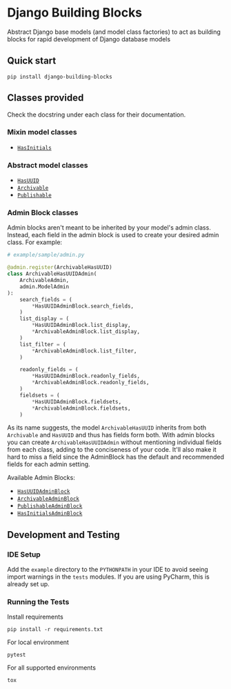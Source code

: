 # Django Building Blocks

Abstract Django base models (and model class factories) to act as building blocks for rapid development of Django
database models

## Quick start

```shell
pip install django-building-blocks
```

## Classes provided

Check the docstring under each class for their documentation.

### Mixin model classes

- [`HasInitials`](building_blocks/models/mixins.py#L4)

### Abstract model classes

- [`HasUUID`](building_blocks/models/abstracts.py#L10)
- [`Archivable`](building_blocks/models/abstracts.py#L25)
- [`Publishable`](building_blocks/models/abstracts.py#L48)

### Admin Block classes

Admin blocks aren't meant to be inherited by your model's admin class. Instead, each field in the admin block is used to
create your desired admin class. For example:

```python
# example/sample/admin.py

@admin.register(ArchivableHasUUID)
class ArchivableHasUUIDAdmin(
    ArchivableAdmin,
    admin.ModelAdmin
):
    search_fields = (
        *HasUUIDAdminBlock.search_fields,
    )
    list_display = (
        *HasUUIDAdminBlock.list_display,
        *ArchivableAdminBlock.list_display,
    )
    list_filter = (
        *ArchivableAdminBlock.list_filter,
    )

    readonly_fields = (
        *HasUUIDAdminBlock.readonly_fields,
        *ArchivableAdminBlock.readonly_fields,
    )
    fieldsets = (
        *HasUUIDAdminBlock.fieldsets,
        *ArchivableAdminBlock.fieldsets,
    )
```

As its name suggests, the model `ArchivableHasUUID` inherits from both `Archivable` and `HasUUID` and thus has fields
form both. With admin blocks you can create `ArchivableHasUUIDAdmin` without mentioning individual fields from each
class, adding to the conciseness of your code. It'll also make it hard to miss a field since the AdminBlock has the
default and recommended fields for each admin setting.

Available Admin Blocks:

- [`HasUUIDAdminBlock`](building_blocks/admin/blocks.py#L10)
- [`ArchivableAdminBlock`](building_blocks/admin/blocks.py#L25)
- [`PublishableAdminBlock`](building_blocks/admin/blocks.py#L35)
- [`HasInitialsAdminBlock`](building_blocks/admin/blocks.py#L45)

## Development and Testing

### IDE Setup

Add the `example` directory to the `PYTHONPATH` in your IDE to avoid seeing import warnings in the `tests` modules. If
you are using PyCharm, this is already set up.

### Running the Tests

Install requirements

```
pip install -r requirements.txt
```

For local environment

```
pytest
```

For all supported environments

```
tox
```
